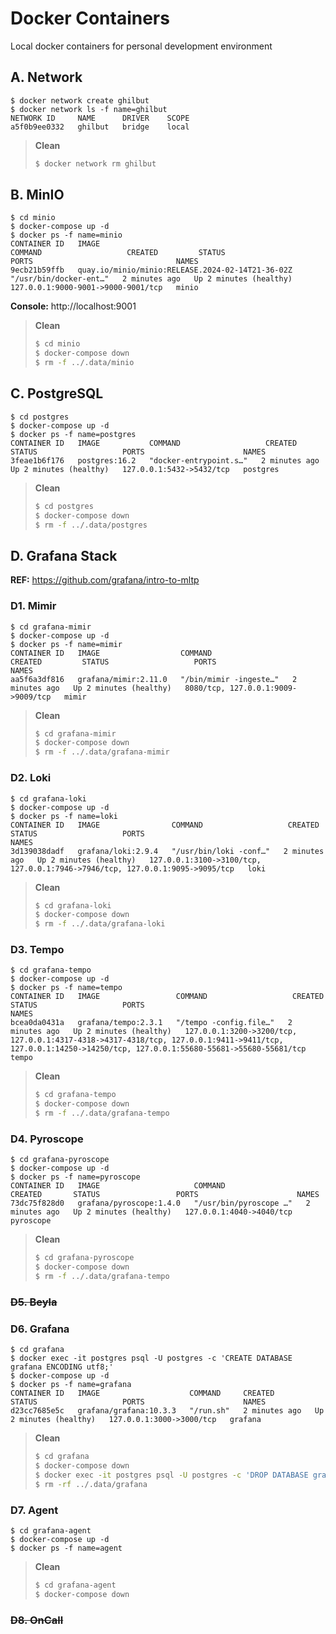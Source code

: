 # Docker Containers

Local docker containers for personal development environment

## A. Network

```shell
$ docker network create ghilbut
$ docker network ls -f name=ghilbut
NETWORK ID     NAME      DRIVER    SCOPE
a5f0b9ee0332   ghilbut   bridge    local
```

>**Clean**
>```bash
>$ docker network rm ghilbut
>```

## B. MinIO

```shell
$ cd minio
$ docker-compose up -d
$ docker ps -f name=minio
CONTAINER ID   IMAGE                                              COMMAND                   CREATED         STATUS                   PORTS                                NAMES
9ecb21b59ffb   quay.io/minio/minio:RELEASE.2024-02-14T21-36-02Z   "/usr/bin/docker-ent…"   2 minutes ago   Up 2 minutes (healthy)   127.0.0.1:9000-9001->9000-9001/tcp   minio
```

**Console:** http://localhost:9001

>**Clean**
>```bash
>$ cd minio
>$ docker-compose down
>$ rm -f ../.data/minio
>```

## C. PostgreSQL

```shell
$ cd postgres
$ docker-compose up -d
$ docker ps -f name=postgres
CONTAINER ID   IMAGE           COMMAND                   CREATED         STATUS                   PORTS                      NAMES
3feae1b6f176   postgres:16.2   "docker-entrypoint.s…"   2 minutes ago   Up 2 minutes (healthy)   127.0.0.1:5432->5432/tcp   postgres
```

>**Clean**
>```bash
>$ cd postgres
>$ docker-compose down
>$ rm -f ../.data/postgres
>```

## D. Grafana Stack

**REF:** https://github.com/grafana/intro-to-mltp

### D1. Mimir

```shell
$ cd grafana-mimir
$ docker-compose up -d
$ docker ps -f name=mimir
CONTAINER ID   IMAGE                  COMMAND                   CREATED         STATUS                   PORTS                                NAMES
aa5f6a3df816   grafana/mimir:2.11.0   "/bin/mimir -ingeste…"   2 minutes ago   Up 2 minutes (healthy)   8080/tcp, 127.0.0.1:9009->9009/tcp   mimir
```

>**Clean**
>```bash
>$ cd grafana-mimir
>$ docker-compose down
>$ rm -f ../.data/grafana-mimir
>```

### D2. Loki

```shell
$ cd grafana-loki
$ docker-compose up -d
$ docker ps -f name=loki
CONTAINER ID   IMAGE                COMMAND                   CREATED         STATUS                   PORTS                                                                          NAMES
3d139038dadf   grafana/loki:2.9.4   "/usr/bin/loki -conf…"   2 minutes ago   Up 2 minutes (healthy)   127.0.0.1:3100->3100/tcp, 127.0.0.1:7946->7946/tcp, 127.0.0.1:9095->9095/tcp   loki
```

>**Clean**
>```bash
>$ cd grafana-loki
>$ docker-compose down
>$ rm -f ../.data/grafana-loki
>```

### D3. Tempo

```shell
$ cd grafana-tempo
$ docker-compose up -d
$ docker ps -f name=tempo
CONTAINER ID   IMAGE                 COMMAND                   CREATED         STATUS                   PORTS                                                                                                                                                        NAMES
bcea0da0431a   grafana/tempo:2.3.1   "/tempo -config.file…"   2 minutes ago   Up 2 minutes (healthy)   127.0.0.1:3200->3200/tcp, 127.0.0.1:4317-4318->4317-4318/tcp, 127.0.0.1:9411->9411/tcp, 127.0.0.1:14250->14250/tcp, 127.0.0.1:55680-55681->55680-55681/tcp   tempo
```

>**Clean**
>```bash
>$ cd grafana-tempo
>$ docker-compose down
>$ rm -f ../.data/grafana-tempo
>```

### D4. Pyroscope

```shell
$ cd grafana-pyroscope
$ docker-compose up -d
$ docker ps -f name=pyroscope
CONTAINER ID   IMAGE                     COMMAND                  CREATED       STATUS                 PORTS                      NAMES
73dc75f828d0   grafana/pyroscope:1.4.0   "/usr/bin/pyroscope …"   2 minutes ago   Up 2 minutes (healthy)   127.0.0.1:4040->4040/tcp   pyroscope
```

>**Clean**
>```bash
>$ cd grafana-pyroscope
>$ docker-compose down
>$ rm -f ../.data/grafana-tempo
>```

### ~~D5. Beyla~~

### D6. Grafana

```shell
$ cd grafana
$ docker exec -it postgres psql -U postgres -c 'CREATE DATABASE grafana ENCODING utf8;'
$ docker-compose up -d
$ docker ps -f name=grafana
CONTAINER ID   IMAGE                    COMMAND     CREATED         STATUS                   PORTS                      NAMES
d23cc7685e5c   grafana/grafana:10.3.3   "/run.sh"   2 minutes ago   Up 2 minutes (healthy)   127.0.0.1:3000->3000/tcp   grafana
```

>**Clean**
>```bash
>$ cd grafana
>$ docker-compose down
>$ docker exec -it postgres psql -U postgres -c 'DROP DATABASE grafana;'
>$ rm -rf ../.data/grafana
>```

### D7. Agent

```shell
$ cd grafana-agent
$ docker-compose up -d
$ docker ps -f name=agent

```

>**Clean**
>```bash
>$ cd grafana-agent
>$ docker-compose down
>```

### ~~D8. OnCall~~
